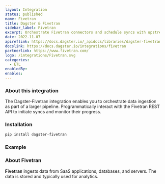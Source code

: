 ```yaml
---
layout: Integration
status: published
name: Fivetran
title: Dagster & Fivetran
sidebar_label: Fivetran
excerpt: Orchestrate Fivetran connectors and schedule syncs with upstream or downstream dependencies.
date: 2022-11-07
apireflink: https://docs.dagster.io/_apidocs/libraries/dagster-fivetran
docslink: https://docs.dagster.io/integrations/fivetran
partnerlink: https://www.fivetran.com/
logo: /integrations/Fivetran.svg
categories:
  - ETL
enabledBy:
enables:
---
```


### About this integration

The Dagster-Fivetran integration enables you to orchestrate data ingestion as part of a larger pipeline. Programmatically interact with the Fivetran REST API to initiate syncs and monitor their progress.

### Installation

```bash
pip install dagster-fivetran
```

### Example

<CodeExample filePath="integrations/fivetran.py" language="python" title="Dagster & Fivetran Example" />

### About Fivetran

**Fivetran** ingests data from SaaS applications, databases, and servers. The data is stored and typically used for analytics.
